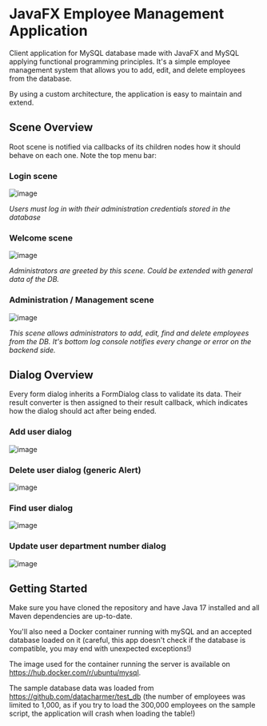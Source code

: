 # JavaFX Employee Management Application

Client application for MySQL database made with JavaFX and MySQL 
applying functional programming principles.
It's a simple employee management system that allows you to add, edit, 
and delete employees from the database.

By using a custom architecture, the application is easy to maintain 
and extend.

## Scene Overview

Root scene is notified via callbacks of its children nodes how it should behave on each one. Note the top menu bar:

### Login scene

![image](https://user-images.githubusercontent.com/66980937/207858793-80891e41-7a3e-4894-9dbc-7f76c34356b9.png)

*Users must log in with their administration credentials stored in the database*

### Welcome scene
![image](https://user-images.githubusercontent.com/66980937/207858977-c94395b5-1acd-41e1-9b10-95c47a325eed.png)

*Administrators are greeted by this scene. Could be extended with general data of the DB.*

### Administration / Management scene
![image](https://user-images.githubusercontent.com/66980937/207859211-bcd0f56e-99d2-401d-819e-57311118016e.png)

*This scene allows administrators to add, edit, find and delete employees from the DB. It's bottom log console notifies every change or error on the backend side.*

## Dialog Overview

Every form dialog inherits a FormDialog class to validate its data. Their result converter is then assigned to their result callback, which indicates how the dialog should act after being ended.

### Add user dialog
![image](https://user-images.githubusercontent.com/66980937/207860000-b1ea29ce-a7c3-49da-8aca-9ef9598cdd8b.png)

### Delete user dialog (generic Alert)
![image](https://user-images.githubusercontent.com/66980937/207860603-4e0eac9d-c923-402c-8462-a15b7ec02d06.png)

### Find user dialog
![image](https://user-images.githubusercontent.com/66980937/207860660-bfb92a84-179e-43ef-9fc5-3c3a096c5913.png)

### Update user department number dialog
![image](https://user-images.githubusercontent.com/66980937/207860729-998bd745-8d7a-43ee-a843-cf588bf15f09.png)

## Getting Started

Make sure you have cloned the repository and have Java 17 installed and 
all Maven dependencies are up-to-date.

You'll also need a Docker container running with mySQL and an accepted database loaded on it (careful, this app doesn't check if the database is compatible, you may end with unexpected exceptions!)

The image used for the container running the server is available on https://hub.docker.com/r/ubuntu/mysql.

The sample database data was loaded from https://github.com/datacharmer/test_db (the number of employees was limited to 1,000, as if you try to load the 300,000 employees on the sample script, the application will crash when loading the table!)
